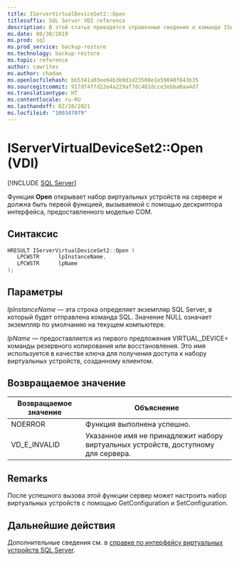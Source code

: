 ```yaml
---
title: IServerVirtualDeviceSet2::Open
titlesuffix: SQL Server VDI reference
description: В этой статье приводятся справочные сведения о команде IServerVirtualDeviceSet2::Open.
ms.date: 08/30/2019
ms.prod: sql
ms.prod_service: backup-restore
ms.technology: backup-restore
ms.topic: reference
author: cawrites
ms.author: chadam
ms.openlocfilehash: bb5341a03ee64b3b9d1d23508e1e59048f843b35
ms.sourcegitcommit: 917df4ffd22e4a229af7dc481dcce3ebba0aa4d7
ms.translationtype: HT
ms.contentlocale: ru-RU
ms.lasthandoff: 02/10/2021
ms.locfileid: "100347079"
---
```

# <a name="iservervirtualdeviceset2open-vdi"></a>IServerVirtualDeviceSet2::Open (VDI)

[!INCLUDE [SQL Server](../../../includes/applies-to-version/sqlserver.md)]

Функция **Open** открывает набор виртуальных устройств на сервере и должна быть первой функцией, вызываемой с помощью дескриптора интерфейса, предоставленного моделью COM.

## <a name="syntax"></a>Синтаксис

```c
HRESULT IServerVirtualDeviceSet2::Open (
   LPCWSTR      lpInstanceName,
   LPCWSTR      lpName
);
```

## <a name="parameters"></a>Параметры

*lpInstanceName* — эта строка определяет экземпляр SQL Server, в который будет отправлена команда SQL. Значение NULL означает экземпляр по умолчанию на текущем компьютере.

*lpName* — предоставляется из первого предложения VIRTUAL_DEVICE= команды резервного копирования или восстановления. Это имя используется в качестве ключа для получения доступа к набору виртуальных устройств, созданному клиентом.

## <a name="return-value"></a>Возвращаемое значение

|Возвращаемое значение | Объяснение |
|---|---|
| NOERROR | Функция выполнена успешно. |
| VD_E_INVALID | Указанное имя не принадлежит набору виртуальных устройств, доступному для сервера. |

## <a name="remarks"></a>Remarks

После успешного вызова этой функции сервер может настроить набор виртуальных устройств с помощью GetConfiguration и SetConfiguration.

## <a name="next-steps"></a>Дальнейшие действия

Дополнительные сведения см. в [справке по интерфейсу виртуальных устройств SQL Server](reference-virtual-device-interface.md).